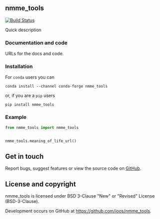 ## nmme_tools

[![Build Status](https://travis-ci.com/ioos/ioos-python-package-skeleton.svg?branch=master)](https://travis-ci.com/ioos/ioos-python-package-skeleton)

Quick description

### Documentation and code

URLs for the docs and code.

### Installation

For `conda` users you can

```shell
conda install --channel conda-forge nmme_tools
```

or, if you are a `pip` users

```shell
pip install nmme_tools
```

### Example

```python
from nmme_tools import nmme_tools


nmme_tools.meaning_of_life_url()
```


## Get in touch

Report bugs, suggest features or view the source code on [GitHub](https://github.com/ioos/nmme_tools/issues).


## License and copyright

nmme_tools is licensed under BSD 3-Clause "New" or "Revised" License (BSD-3-Clause).

Development occurs on GitHub at <https://github.com/ioos/nmme_tools>.
